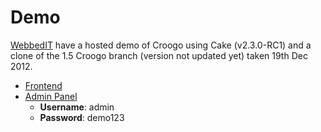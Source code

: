 # Demo

[WebbedIT](http://www.webbedit.co.uk/) have a hosted demo of Croogo using Cake
(v2.3.0-RC1) and a clone of the 1.5 Croogo branch (version not updated yet) taken 19th Dec 2012.

* [Frontend](http://croogo.webbedit.co.uk/demo15)
* [Admin Panel](http://croogo.webbedit.co.uk/demo15/admin)
   * **Username**: admin
   * **Password**: demo123